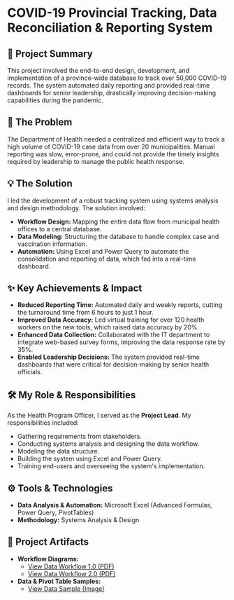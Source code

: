 # COVID-19 Provincial Tracking, Data Reconciliation & Reporting System


## 📄 Project Summary

This project involved the end-to-end design, development, and implementation of a province-wide database to track over 50,000 COVID-19 records. The system automated daily reporting and provided real-time dashboards for senior leadership, drastically improving decision-making capabilities during the pandemic.

## 🎯 The Problem

The Department of Health needed a centralized and efficient way to track a high volume of COVID-19 case data from over 20 municipalities. Manual reporting was slow, error-prone, and could not provide the timely insights required by leadership to manage the public health response.

## 💡 The Solution

I led the development of a robust tracking system using systems analysis and design methodology. The solution involved:
* **Workflow Design:** Mapping the entire data flow from municipal health offices to a central database.
* **Data Modeling:** Structuring the database to handle complex case and vaccination information.
* **Automation:** Using Excel and Power Query to automate the consolidation and reporting of data, which fed into a real-time dashboard.

## ✨ Key Achievements & Impact

* **Reduced Reporting Time:** Automated daily and weekly reports, cutting the turnaround time from 6 hours to just 1 hour.
* **Improved Data Accuracy:** Led virtual training for over 120 health workers on the new tools, which raised data accuracy by 20%.
* **Enhanced Data Collection:** Collaborated with the IT department to integrate web-based survey forms, improving the data response rate by 35%.
* **Enabled Leadership Decisions:** The system provided real-time dashboards that were critical for decision-making by senior health officials.

## 🛠️ My Role & Responsibilities

As the Health Program Officer, I served as the **Project Lead**. My responsibilities included:
* Gathering requirements from stakeholders.
* Conducting systems analysis and designing the data workflow.
* Modeling the data structure.
* Building the system using Excel and Power Query.
* Training end-users and overseeing the system's implementation.

## ⚙️ Tools & Technologies

* **Data Analysis & Automation:** Microsoft Excel (Advanced Formulas, Power Query, PivotTables)
* **Methodology:** Systems Analysis & Design

## 📂 Project Artifacts

* **Workflow Diagrams:**
  * [View Data Workflow 1.0 (PDF)]()
  * [View Data Workflow 2.0 (PDF)]()
* **Data & Pivot Table Samples:**
  * [View Data Sample  (Image)](image_e0f71e.png)

